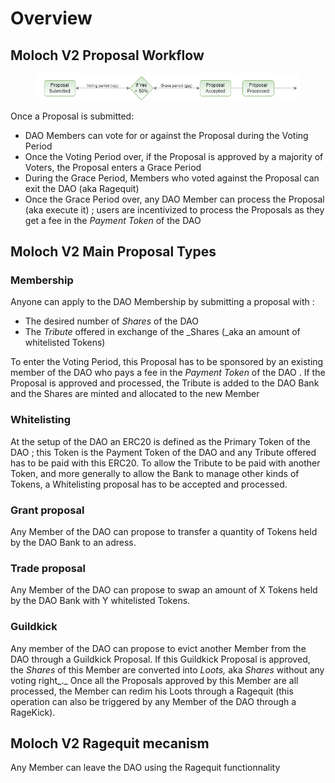 # Overview

## Moloch V2 Proposal Workflow

<figure><img src="../.gitbook/assets/proposals workflow.png" alt=""><figcaption></figcaption></figure>

Once a Proposal is submitted:

* DAO Members can vote for or against the Proposal during the Voting Period
* Once the Voting Period over, if the Proposal is approved by a majority of Voters, the Proposal enters a Grace Period
* During the Grace Period, Members who voted against the Proposal can exit the DAO (aka Ragequit)
* Once the Grace Period over, any DAO Member can process the Proposal (aka execute it) ; users are incentivized to process the Proposals as they get a fee in the _Payment Token_ of the DAO



## Moloch V2 Main Proposal Types

### Membership

Anyone can apply to the DAO Membership by submitting a proposal with :

* The desired number of _Shares_ of the DAO
* The _Tribute_ offered in exchange of the _Shares (_aka an amount of whitelisted Tokens)

To enter the Voting Period, this Proposal has to be sponsored by an existing member of the DAO who pays a fee in the _Payment Token_ of the DAO . If the Proposal is approved and processed, the Tribute is added to the DAO Bank and the Shares are minted and allocated to the new Member

### Whitelisting

At the setup of the DAO an ERC20 is defined as the Primary Token of the DAO ; this Token is the Payment Token of the DAO and any Tribute offered has to be paid with this ERC20. To allow the Tribute to be paid with another Token, and more generally to allow the Bank to manage other kinds of Tokens, a Whitelisting proposal has to be accepted and processed.

### Grant proposal

Any Member of the DAO can propose to transfer a quantity of Tokens held by the DAO Bank to an adress.

### Trade proposal

Any Member of the DAO can propose to swap an amount of X Tokens held by the DAO Bank with Y whitelisted Tokens.

### Guildkick

Any member of the DAO can propose to evict another Member from the DAO through a Guildkick Proposal. If this Guildkick Proposal is approved, the _Shares_ of this Member are converted into _Loots,_ aka _Shares_ without any voting right_._ Once all the Proposals approved by this Member are all processed, the Member can redim his Loots through a Ragequit (this operation can also be triggered by any Member of the DAO through a RageKick).



## Moloch V2 Ragequit mecanism

Any Member can leave the DAO using the Ragequit functionnality













